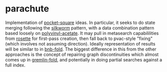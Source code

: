 # parachute

Implementation of [pocket-square](https://github.com/michaelrauh/pocket-square) ideas. In particular, it seeks to do state merging following the [silkworm](https://github.com/michaelrauh/silkworm) pattern, with a data combination pattern based loosely on [polyvinyl-acetate](https://github.com/michaelrauh/polyvinyl-acetate). It may pull in metasearch capabililities from [rosette](https://github.com/michaelrauh/rosette) for first-pass creation, then fall back to pvac-style "fixing" (which involves not assuming direction). Ideally representation of results will be similar to in [bnb-fold](https://github.com/michaelrauh/bnb-fold). The biggest difference in this from the other approaches is the concept of repairing graph discontinuities which almost comes up in [gremlin-fold](https://github.com/michaelrauh/gremlin-fold), and potentially in doing partial searches against a full index.
